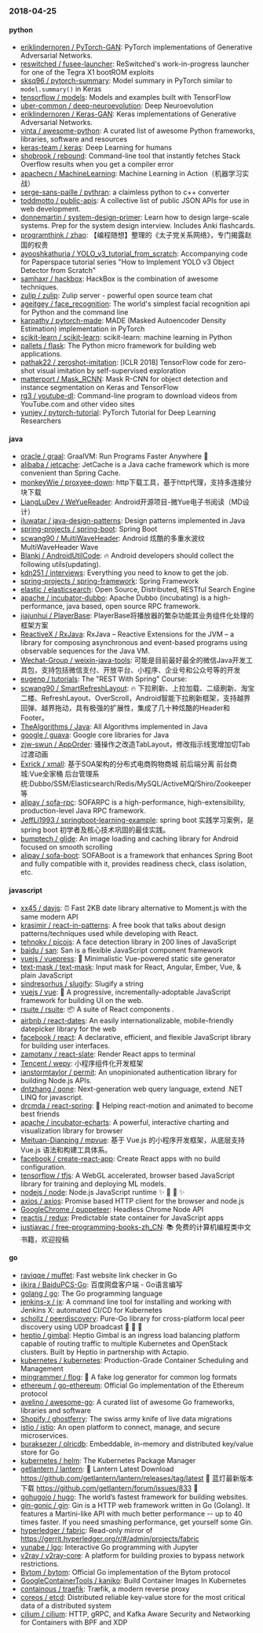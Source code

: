 ### 2018-04-25

#### python
* [eriklindernoren / PyTorch-GAN](https://github.com/eriklindernoren/PyTorch-GAN): PyTorch implementations of Generative Adversarial Networks.
* [reswitched / fusee-launcher](https://github.com/reswitched/fusee-launcher): ReSwitched's work-in-progress launcher for one of the Tegra X1 bootROM exploits
* [sksq96 / pytorch-summary](https://github.com/sksq96/pytorch-summary): Model summary in PyTorch similar to `model.summary()` in Keras
* [tensorflow / models](https://github.com/tensorflow/models): Models and examples built with TensorFlow
* [uber-common / deep-neuroevolution](https://github.com/uber-common/deep-neuroevolution): Deep Neuroevolution
* [eriklindernoren / Keras-GAN](https://github.com/eriklindernoren/Keras-GAN): Keras implementations of Generative Adversarial Networks.
* [vinta / awesome-python](https://github.com/vinta/awesome-python): A curated list of awesome Python frameworks, libraries, software and resources
* [keras-team / keras](https://github.com/keras-team/keras): Deep Learning for humans
* [shobrook / rebound](https://github.com/shobrook/rebound): Command-line tool that instantly fetches Stack Overflow results when you get a compiler error
* [apachecn / MachineLearning](https://github.com/apachecn/MachineLearning): Machine Learning in Action（机器学习实战）
* [serge-sans-paille / pythran](https://github.com/serge-sans-paille/pythran): a claimless python to c++ converter
* [toddmotto / public-apis](https://github.com/toddmotto/public-apis): A collective list of public JSON APIs for use in web development.
* [donnemartin / system-design-primer](https://github.com/donnemartin/system-design-primer): Learn how to design large-scale systems. Prep for the system design interview. Includes Anki flashcards.
* [programthink / zhao](https://github.com/programthink/zhao): 【编程随想】整理的《太子党关系网络》，专门揭露赵国的权贵
* [ayooshkathuria / YOLO_v3_tutorial_from_scratch](https://github.com/ayooshkathuria/YOLO_v3_tutorial_from_scratch): Accompanying code for Paperspace tutorial series "How to Implement YOLO v3 Object Detector from Scratch"
* [samhaxr / hackbox](https://github.com/samhaxr/hackbox): HackBox is the combination of awesome techniques.
* [zulip / zulip](https://github.com/zulip/zulip): Zulip server - powerful open source team chat
* [ageitgey / face_recognition](https://github.com/ageitgey/face_recognition): The world's simplest facial recognition api for Python and the command line
* [karpathy / pytorch-made](https://github.com/karpathy/pytorch-made): MADE (Masked Autoencoder Density Estimation) implementation in PyTorch
* [scikit-learn / scikit-learn](https://github.com/scikit-learn/scikit-learn): scikit-learn: machine learning in Python
* [pallets / flask](https://github.com/pallets/flask): The Python micro framework for building web applications.
* [pathak22 / zeroshot-imitation](https://github.com/pathak22/zeroshot-imitation): [ICLR 2018] TensorFlow code for zero-shot visual imitation by self-supervised exploration
* [matterport / Mask_RCNN](https://github.com/matterport/Mask_RCNN): Mask R-CNN for object detection and instance segmentation on Keras and TensorFlow
* [rg3 / youtube-dl](https://github.com/rg3/youtube-dl): Command-line program to download videos from YouTube.com and other video sites
* [yunjey / pytorch-tutorial](https://github.com/yunjey/pytorch-tutorial): PyTorch Tutorial for Deep Learning Researchers

#### java
* [oracle / graal](https://github.com/oracle/graal): GraalVM: Run Programs Faster Anywhere 🚀
* [alibaba / jetcache](https://github.com/alibaba/jetcache): JetCache is a Java cache framework which is more convenient than Spring Cache.
* [monkeyWie / proxyee-down](https://github.com/monkeyWie/proxyee-down): http下载工具，基于http代理，支持多连接分块下载
* [LiangLuDev / WeYueReader](https://github.com/LiangLuDev/WeYueReader): Android开源项目-微Yue电子书阅读（MD设计）
* [iluwatar / java-design-patterns](https://github.com/iluwatar/java-design-patterns): Design patterns implemented in Java
* [spring-projects / spring-boot](https://github.com/spring-projects/spring-boot): Spring Boot
* [scwang90 / MultiWaveHeader](https://github.com/scwang90/MultiWaveHeader): Android 炫酷的多重水波纹 MultiWaveHeader Wave
* [Blankj / AndroidUtilCode](https://github.com/Blankj/AndroidUtilCode): 🔥 Android developers should collect the following utils(updating).
* [kdn251 / interviews](https://github.com/kdn251/interviews): Everything you need to know to get the job.
* [spring-projects / spring-framework](https://github.com/spring-projects/spring-framework): Spring Framework
* [elastic / elasticsearch](https://github.com/elastic/elasticsearch): Open Source, Distributed, RESTful Search Engine
* [apache / incubator-dubbo](https://github.com/apache/incubator-dubbo): Apache Dubbo (incubating) is a high-performance, java based, open source RPC framework.
* [jiajunhui / PlayerBase](https://github.com/jiajunhui/PlayerBase): PlayerBase将播放器的繁杂功能其业务组件化处理的框架方案
* [ReactiveX / RxJava](https://github.com/ReactiveX/RxJava): RxJava – Reactive Extensions for the JVM – a library for composing asynchronous and event-based programs using observable sequences for the Java VM.
* [Wechat-Group / weixin-java-tools](https://github.com/Wechat-Group/weixin-java-tools): 可能是目前最好最全的微信Java开发工具包，支持包括微信支付、开放平台、小程序、企业号和公众号等的开发
* [eugenp / tutorials](https://github.com/eugenp/tutorials): The "REST With Spring" Course:
* [scwang90 / SmartRefreshLayout](https://github.com/scwang90/SmartRefreshLayout): 🔥 下拉刷新、上拉加载、二级刷新、淘宝二楼、RefreshLayout、OverScroll，Android智能下拉刷新框架，支持越界回弹、越界拖动，具有极强的扩展性，集成了几十种炫酷的Header和 Footer。
* [TheAlgorithms / Java](https://github.com/TheAlgorithms/Java): All Algorithms implemented in Java
* [google / guava](https://github.com/google/guava): Google core libraries for Java
* [zjw-swun / AppOrder](https://github.com/zjw-swun/AppOrder): 骚操作之改造TabLayout，修改指示线宽增加切Tab过渡动画
* [Exrick / xmall](https://github.com/Exrick/xmall): 基于SOA架构的分布式电商购物商城 前后端分离 前台商城:Vue全家桶 后台管理系统:Dubbo/SSM/Elasticsearch/Redis/MySQL/ActiveMQ/Shiro/Zookeeper等
* [alipay / sofa-rpc](https://github.com/alipay/sofa-rpc): SOFARPC is a high-performance, high-extensibility, production-level Java RPC framework.
* [JeffLi1993 / springboot-learning-example](https://github.com/JeffLi1993/springboot-learning-example): spring boot 实践学习案例，是 spring boot 初学者及核心技术巩固的最佳实践。
* [bumptech / glide](https://github.com/bumptech/glide): An image loading and caching library for Android focused on smooth scrolling
* [alipay / sofa-boot](https://github.com/alipay/sofa-boot): SOFABoot is a framework that enhances Spring Boot and fully compatible with it, provides readiness check, class isolation, etc.

#### javascript
* [xx45 / dayjs](https://github.com/xx45/dayjs): ⏰ Fast 2KB date library alternative to Moment.js with the same modern API
* [krasimir / react-in-patterns](https://github.com/krasimir/react-in-patterns): A free book that talks about design patterns/techniques used while developing with React.
* [tehnokv / picojs](https://github.com/tehnokv/picojs): A face detection library in 200 lines of JavaScript
* [baidu / san](https://github.com/baidu/san): San is a flexible JavaScript component framework
* [vuejs / vuepress](https://github.com/vuejs/vuepress): 📝 Minimalistic Vue-powered static site generator
* [text-mask / text-mask](https://github.com/text-mask/text-mask): Input mask for React, Angular, Ember, Vue, & plain JavaScript
* [sindresorhus / slugify](https://github.com/sindresorhus/slugify): Slugify a string
* [vuejs / vue](https://github.com/vuejs/vue): 🖖 A progressive, incrementally-adoptable JavaScript framework for building UI on the web.
* [rsuite / rsuite](https://github.com/rsuite/rsuite): 📦 A suite of React components .
* [airbnb / react-dates](https://github.com/airbnb/react-dates): An easily internationalizable, mobile-friendly datepicker library for the web
* [facebook / react](https://github.com/facebook/react): A declarative, efficient, and flexible JavaScript library for building user interfaces.
* [zamotany / react-slate](https://github.com/zamotany/react-slate): Render React apps to terminal
* [Tencent / wepy](https://github.com/Tencent/wepy): 小程序组件化开发框架
* [ianstormtaylor / permit](https://github.com/ianstormtaylor/permit): An unopinionated authentication library for building Node.js APIs.
* [dntzhang / qone](https://github.com/dntzhang/qone): Next-generation web query language, extend .NET LINQ for javascript.
* [drcmda / react-spring](https://github.com/drcmda/react-spring): 🙌 Helping react-motion and animated to become best friends
* [apache / incubator-echarts](https://github.com/apache/incubator-echarts): A powerful, interactive charting and visualization library for browser
* [Meituan-Dianping / mpvue](https://github.com/Meituan-Dianping/mpvue): 基于 Vue.js 的小程序开发框架，从底层支持 Vue.js 语法和构建工具体系。
* [facebook / create-react-app](https://github.com/facebook/create-react-app): Create React apps with no build configuration.
* [tensorflow / tfjs](https://github.com/tensorflow/tfjs): A WebGL accelerated, browser based JavaScript library for training and deploying ML models.
* [nodejs / node](https://github.com/nodejs/node): Node.js JavaScript runtime ✨ 🐢 🚀 ✨
* [axios / axios](https://github.com/axios/axios): Promise based HTTP client for the browser and node.js
* [GoogleChrome / puppeteer](https://github.com/GoogleChrome/puppeteer): Headless Chrome Node API
* [reactjs / redux](https://github.com/reactjs/redux): Predictable state container for JavaScript apps
* [justjavac / free-programming-books-zh_CN](https://github.com/justjavac/free-programming-books-zh_CN): 📚 免费的计算机编程类中文书籍，欢迎投稿

#### go
* [raviqqe / muffet](https://github.com/raviqqe/muffet): Fast website link checker in Go
* [iikira / BaiduPCS-Go](https://github.com/iikira/BaiduPCS-Go): 百度网盘客户端 - Go语言编写
* [golang / go](https://github.com/golang/go): The Go programming language
* [jenkins-x / jx](https://github.com/jenkins-x/jx): A command line tool for installing and working with Jenkins X: automated CI/CD for Kubernetes
* [schollz / peerdiscovery](https://github.com/schollz/peerdiscovery): Pure-Go library for cross-platform local peer discovery using UDP broadcast 👩 🔁 👩
* [heptio / gimbal](https://github.com/heptio/gimbal): Heptio Gimbal is an ingress load balancing platform capable of routing traffic to multiple Kubernetes and OpenStack clusters. Built by Heptio in partnership with Actapio.
* [kubernetes / kubernetes](https://github.com/kubernetes/kubernetes): Production-Grade Container Scheduling and Management
* [mingrammer / flog](https://github.com/mingrammer/flog): 🎩 A fake log generator for common log formats
* [ethereum / go-ethereum](https://github.com/ethereum/go-ethereum): Official Go implementation of the Ethereum protocol
* [avelino / awesome-go](https://github.com/avelino/awesome-go): A curated list of awesome Go frameworks, libraries and software
* [Shopify / ghostferry](https://github.com/Shopify/ghostferry): The swiss army knife of live data migrations
* [istio / istio](https://github.com/istio/istio): An open platform to connect, manage, and secure microservices.
* [buraksezer / olricdb](https://github.com/buraksezer/olricdb): Embeddable, in-memory and distributed key/value store for Go
* [kubernetes / helm](https://github.com/kubernetes/helm): The Kubernetes Package Manager
* [getlantern / lantern](https://github.com/getlantern/lantern): 🔴 Lantern Latest Download https://github.com/getlantern/lantern/releases/tag/latest 🔴 蓝灯最新版本下载 https://github.com/getlantern/forum/issues/833 🔴
* [gohugoio / hugo](https://github.com/gohugoio/hugo): The world’s fastest framework for building websites.
* [gin-gonic / gin](https://github.com/gin-gonic/gin): Gin is a HTTP web framework written in Go (Golang). It features a Martini-like API with much better performance -- up to 40 times faster. If you need smashing performance, get yourself some Gin.
* [hyperledger / fabric](https://github.com/hyperledger/fabric): Read-only mirror of https://gerrit.hyperledger.org/r/#/admin/projects/fabric
* [yunabe / lgo](https://github.com/yunabe/lgo): Interactive Go programming with Jupyter
* [v2ray / v2ray-core](https://github.com/v2ray/v2ray-core): A platform for building proxies to bypass network restrictions.
* [Bytom / bytom](https://github.com/Bytom/bytom): Official Go implementation of the Bytom protocol
* [GoogleContainerTools / kaniko](https://github.com/GoogleContainerTools/kaniko): Build Container Images In Kubernetes
* [containous / traefik](https://github.com/containous/traefik): Træfik, a modern reverse proxy
* [coreos / etcd](https://github.com/coreos/etcd): Distributed reliable key-value store for the most critical data of a distributed system
* [cilium / cilium](https://github.com/cilium/cilium): HTTP, gRPC, and Kafka Aware Security and Networking for Containers with BPF and XDP
